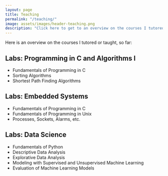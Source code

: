 ```yaml
---
layout: page
title: Teaching
permalink: "/teaching/"
image: assets/images/header-teaching.png
description: "Click here to get to an overview on the courses I tutored and taught, so far." 
---
```


Here is an overview on the courses I tutored or taught, so far:

## Labs: Programming in C and Algorithms I 
- Fundamentals of Programming in C
- Sorting Algorithms
- Shortest Path Finding Algorithms

## Labs: Embedded Systems 
- Fundamentals of Programming in C
- Fundamentals of Programming in Unix
- Processes, Sockets, Alarms, etc. 

## Labs: Data Science 
- Fundamentals of Python
- Descriptive Data Analysis 
- Explorative Data Analysis 
- Modeling with Supervised and Unsupervised Machine Learning
- Evaluation of Machine Learning Models
